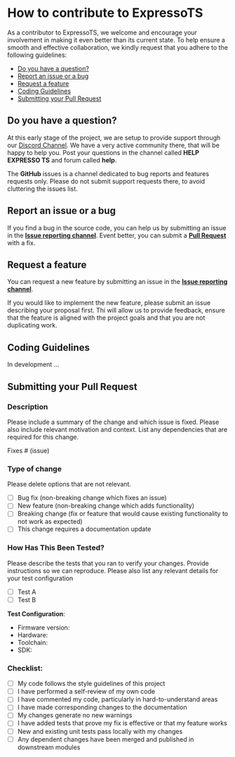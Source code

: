 # How to contribute to ExpressoTS

As a contributor to ExpressoTS, we welcome and encourage your involvement in making it even better than its current state. To help ensure a smooth and effective collaboration, we kindly request that you adhere to the following guidelines:

- [Do you have a question?](#question)
- [Report an issue or a bug](#issue-bug)
- [Request a feature](#feature)
- [Coding Guidelines](#coding)
- [Submitting your Pull Request](#pull-request)

## <a name="question"></a> Do you have a question?

At this early stage of the project, we are setup to provide support through our [Discord Channel](https://discord.com/invite/PyPJfGK). We have a very active community there, that will be happy to help you. Post your questions in the channel called **HELP EXPRESSO TS** and forum called **help**.

The **GitHub** issues is a channel dedicated to bug reports and features requests only. Please do not submit support requests there, to avoid cluttering the issues list.

## <a name="issue-bug"></a> Report an issue or a bug

If you find a bug in the source code, you can help us by submitting an issue in the **[Issue reporting channel](https://github.com/expressots/expressots/issues)**. Event better, you can submit a **[Pull Request](https://github.com/expressots/expressots/pulls)** with a fix.

## <a name="feature"></a> Request a feature

You can request a new feature by submitting an issue in the **[Issue reporting channel](https://github.com/expressots/expressots/issues)**.

If you would like to implement the new feature, please submit an issue describing your proposal first. Thi will allow us to provide feedback, ensure that the feature is aligned with the project goals and that you are not duplicating work.

## <a name="coding"></a> Coding Guidelines

In development ...

## <a name="pull-request"></a> Submitting your Pull Request

### Description

Please include a summary of the change and which issue is fixed. Please also include relevant motivation and context. List any dependencies that are required for this change.

Fixes # (issue)

### Type of change

Please delete options that are not relevant.

- [ ] Bug fix (non-breaking change which fixes an issue)
- [ ] New feature (non-breaking change which adds functionality)
- [ ] Breaking change (fix or feature that would cause existing functionality to not work as expected)
- [ ] This change requires a documentation update

### How Has This Been Tested?

Please describe the tests that you ran to verify your changes. Provide instructions so we can reproduce. Please also list any relevant details for your test configuration

- [ ] Test A
- [ ] Test B

**Test Configuration**:

* Firmware version:
* Hardware:
* Toolchain:
* SDK:

### Checklist:

- [ ] My code follows the style guidelines of this project
- [ ] I have performed a self-review of my own code
- [ ] I have commented my code, particularly in hard-to-understand areas
- [ ] I have made corresponding changes to the documentation
- [ ] My changes generate no new warnings
- [ ] I have added tests that prove my fix is effective or that my feature works
- [ ] New and existing unit tests pass locally with my changes
- [ ] Any dependent changes have been merged and published in downstream modules